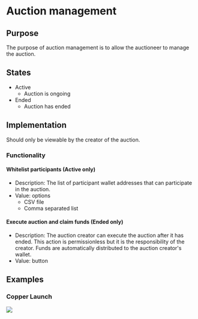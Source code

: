 # Auction management

## Purpose

The purpose of auction management is to allow the auctioneer to manage the auction.

## States

- Active
  - Auction is ongoing
- Ended
  - Auction has ended

## Implementation

Should only be viewable by the creator of the auction.

### Functionality

#### Whitelist participants **(Active only)**

- Description: The list of participant wallet addresses that can participate in the auction.
- Value: options
  - CSV file
  - Comma separated list

#### Execute auction and claim funds **(Ended only)**

- Description: The auction creator can execute the auction after it has ended. This action is permissionless but it is the responsibility of the creator. Funds are automatically distributed to the auction creator's wallet.
- Value: button

## Examples

### Copper Launch

![](../../../assets/copper/auction_config.png)
